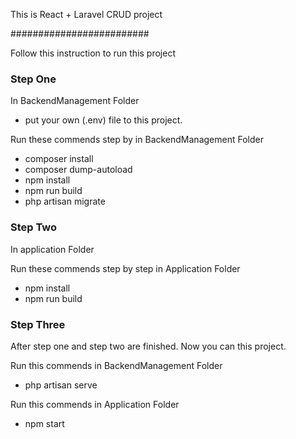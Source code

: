 This is React + Laravel CRUD project

#########################

Follow this instruction to run this project
 
### Step One

In BackendManagement Folder

- put your own (.env) file to this project.

Run these commends step by  in BackendManagement Folder
- composer install
- composer dump-autoload
- npm install
- npm run build
- php artisan migrate

### Step Two

In application Folder

Run these commends step by step in Application Folder
- npm install
- npm run build


### Step Three

After step one and step two are finished. Now you can this project.

Run this commends in BackendManagement Folder
- php artisan serve

Run this commends in Application Folder
- npm start

